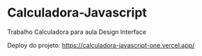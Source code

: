 # Calculadora-Javascript
Trabalho Calculadora para aula Design Interface 

Deploy do projeto: https://calculadora-javascript-one.vercel.app/
